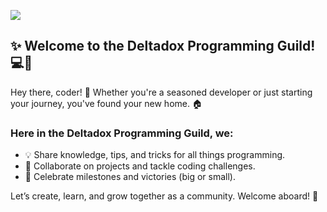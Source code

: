 ![](https://deltadox.github.io/deltadox/asset/guild-building.webp)
## ✨ Welcome to the Deltadox Programming Guild! 💻🌟

Hey there, coder! 👋 Whether you're a seasoned developer or just starting your journey, you've found your new home. 🏠

### Here in the Deltadox Programming Guild, we:
- 💡 Share knowledge, tips, and tricks for all things programming.
- 🔧 Collaborate on projects and tackle coding challenges.
- 🎉 Celebrate milestones and victories (big or small).
  
Let’s create, learn, and grow together as a community. Welcome aboard! 🚀
